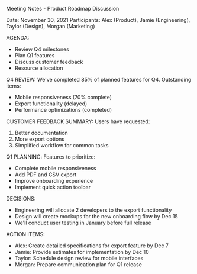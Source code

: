 Meeting Notes - Product Roadmap Discussion

Date: November 30, 2021
Participants: Alex (Product), Jamie (Engineering), Taylor (Design), Morgan (Marketing)

AGENDA:
- Review Q4 milestones
- Plan Q1 features
- Discuss customer feedback
- Resource allocation

Q4 REVIEW:
We've completed 85% of planned features for Q4. Outstanding items:
- Mobile responsiveness (70% complete)
- Export functionality (delayed)
- Performance optimizations (completed)

CUSTOMER FEEDBACK SUMMARY:
Users have requested:
1. Better documentation
2. More export options
3. Simplified workflow for common tasks

Q1 PLANNING:
Features to prioritize:
* Complete mobile responsiveness
* Add PDF and CSV export
* Improve onboarding experience
* Implement quick action toolbar

DECISIONS:
- Engineering will allocate 2 developers to the export functionality
- Design will create mockups for the new onboarding flow by Dec 15
- We'll conduct user testing in January before full release

ACTION ITEMS:
- Alex: Create detailed specifications for export feature by Dec 7
- Jamie: Provide estimates for implementation by Dec 10
- Taylor: Schedule design review for mobile interfaces
- Morgan: Prepare communication plan for Q1 release